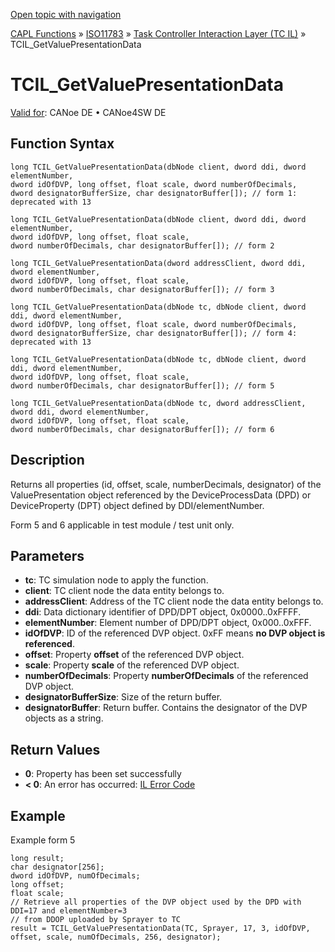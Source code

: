 [Open topic with navigation](../../../../../../CANoeDEFamily.htm#Topics/CAPLFunctions/ISO11783/ISOInteractionLayerTC/Functions/CAPLfunctionIso11783TCILGetValuePresentationData.md)

[CAPL Functions](../../../CAPLfunctions.md) » [ISO11783](../../CAPLfunctionsISO11783Overview.md) » [Task Controller Interaction Layer (TC IL)](../CAPLfunctionsISOILTCOverview.md) » TCIL_GetValuePresentationData

# TCIL_GetValuePresentationData

[Valid for](../../../../Shared/FeatureAvailability.md): CANoe DE • CANoe4SW DE

## Function Syntax

```plaintext
long TCIL_GetValuePresentationData(dbNode client, dword ddi, dword elementNumber,
dword idOfDVP, long offset, float scale, dword numberOfDecimals, 
dword designatorBufferSize, char designatorBuffer[]); // form 1: deprecated with 13

long TCIL_GetValuePresentationData(dbNode client, dword ddi, dword elementNumber,
dword idOfDVP, long offset, float scale,
dword numberOfDecimals, char designatorBuffer[]); // form 2

long TCIL_GetValuePresentationData(dword addressClient, dword ddi, dword elementNumber,
dword idOfDVP, long offset, float scale,
dword numberOfDecimals, char designatorBuffer[]); // form 3

long TCIL_GetValuePresentationData(dbNode tc, dbNode client, dword ddi, dword elementNumber,
dword idOfDVP, long offset, float scale, dword numberOfDecimals,
dword designatorBufferSize, char designatorBuffer[]); // form 4: deprecated with 13

long TCIL_GetValuePresentationData(dbNode tc, dbNode client, dword ddi, dword elementNumber,
dword idOfDVP, long offset, float scale,
dword numberOfDecimals, char designatorBuffer[]); // form 5

long TCIL_GetValuePresentationData(dbNode tc, dword addressClient, dword ddi, dword elementNumber,
dword idOfDVP, long offset, float scale,
dword numberOfDecimals, char designatorBuffer[]); // form 6
```

## Description

Returns all properties (id, offset, scale, numberDecimals, designator) of the ValuePresentation object referenced by the DeviceProcessData (DPD) or DeviceProperty (DPT) object defined by DDI/elementNumber.

Form 5 and 6 applicable in test module / test unit only.

## Parameters

- **tc**: TC simulation node to apply the function.
- **client**: TC client node the data entity belongs to.
- **addressClient**: Address of the TC client node the data entity belongs to.
- **ddi**: Data dictionary identifier of DPD/DPT object, 0x0000..0xFFFF.
- **elementNumber**: Element number of DPD/DPT object, 0x000..0xFFF.
- **idOfDVP**: ID of the referenced DVP object. 0xFF means **no DVP object is referenced**.
- **offset**: Property **offset** of the referenced DVP object.
- **scale**: Property **scale** of the referenced DVP object.
- **numberOfDecimals**: Property **numberOfDecimals** of the referenced DVP object.
- **designatorBufferSize**: Size of the return buffer.
- **designatorBuffer**: Return buffer. Contains the designator of the DVP objects as a string.

## Return Values

- **0**: Property has been set successfully
- **< 0**: An error has occurred: [IL Error Code](../../../CAPLfunctionsISOj1939ErrorCodes.md)

## Example

Example form 5

```plaintext
long result;
char designator[256];
dword idOfDVP, numOfDecimals;
long offset;
float scale;
// Retrieve all properties of the DVP object used by the DPD with DDI=17 and elementNumber=3
// from DDOP uploaded by Sprayer to TC
result = TCIL_GetValuePresentationData(TC, Sprayer, 17, 3, idOfDVP, offset, scale, numOfDecimals, 256, designator);
```
